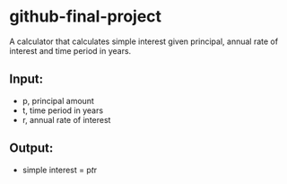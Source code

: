 # github-final-project

A calculator that calculates simple interest given principal, annual rate of interest and time period in years.

## Input:
   * p, principal amount
   * t, time period in years
   * r, annual rate of interest
   
   
## Output:
   * simple interest = p*t*r
